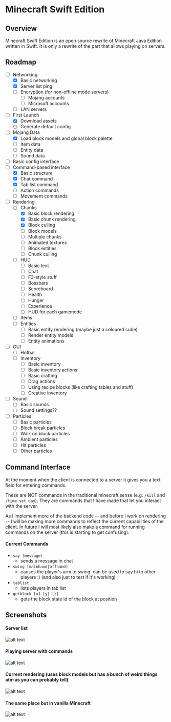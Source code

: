 # Minecraft Swift Edition

## Overview

Minecraft Swift Edition is an open source rewrite of Minecraft Java Edition written in Swift. It is only a rewrite of the part that allows playing on servers.

## Roadmap

- [ ] Networking
  - [x] Basic networking
  - [x] Server list ping
  - [ ] Encryption (for non-offline mode servers)
    - [ ] Mojang accounts
    - [ ] Microsoft accounts
  - [ ] LAN servers
- [ ] First Launch
  - [x] Download assets
  - [ ] Generate default config
- [ ] Mojang Data
  - [x] Load block models and global block palette
  - [ ] Item data
  - [ ] Entity data
  - [ ] Sound data
- [ ] Basic config interface
- [ ] Command-based interface
  - [x] Basic structure
  - [x] Chat command
  - [x] Tab list command
  - [ ] Action commands
  - [ ] Movement commands
- [ ] Rendering
  - [ ] Chunks
    - [x] Basic block rendering
    - [x] Basic chunk rendering
    - [x] Block culling
    - [ ] Block models
    - [ ] Multiple chunks
    - [ ] Animated textures
    - [ ] Block entities
    - [ ] Chunk culling
  - [ ] HUD
    - [ ] Basic text
    - [ ] Chat
    - [ ] F3-style stuff
    - [ ] Bossbars
    - [ ] Scoreboard
    - [ ] Health
    - [ ] Hunger
    - [ ] Experience
    - [ ] HUD for each gamemode
  - [ ] Items
  - [ ] Entities
    - [ ] Basic entity rendering (maybe just a coloured cube)
    - [ ] Render entity models
    - [ ] Entity animations
- [ ] GUI
  - [ ] Hotbar
  - [ ] Inventory
    - [ ] Basic inventory
    - [ ] Basic inventory actions
    - [ ] Basic crafting
    - [ ] Drag actions
    - [ ] Using recipe blocks (like crafting tables and stuff)
    - [ ] Creative inventory
- [ ] Sound
  - [ ] Basic sounds
  - [ ] Sound settings??
- [ ] Particles
  - [ ] Basic particles
  - [ ] Block break particles
  - [ ] Walk on block particles
  - [ ] Ambient particles
  - [ ] Hit particles
  - [ ] Other particles

## Command Interface

At the moment when the client is connected to a server it gives you a text field for entering commands.

These are NOT commands in the traditional minecraft sense (e.g. ```/kill``` and ```/time set day```). They are commands that I have made that let you interact with the server.

As I implement more of the backend code -- and before I work on rendering -- I will be making more commands to reflect the current capabilities of the client. In future I will most likely also make a command for running commands on the server (this is starting to get confusing).

#### Current Commands

- ```say [message]```
  - sends a message in chat
- ```swing [mainhand|offhand]```
  - causes the player's arm to swing. can be used to say hi to other players :) (and also just to test if it's working)
- ```tablist```
  - lists players in tab list
- ```getblock [x] [y] [z]```
  - gets the block state id of the block at position

## Screenshots

#### Server list

![alt text](https://github.com/stackotter/minecraft-swift-edition/blob/main/screenshots/hypixel.png?raw=true)

#### Playing server with commands

![alt text](https://github.com/stackotter/minecraft-swift-edition/blob/main/screenshots/play-screen.png?raw=true)

#### Current rendering (uses block models but has a bunch of weird things atm as you can probably tell)

![alt text](https://github.com/stackotter/minecraft-swift-edition/blob/main/screenshots/rendering/first-block-model-rendering.png?raw=true)

#### The same place but in vanilla Minecraft

![alt text](https://github.com/stackotter/minecraft-swift-edition/blob/main/screenshots/rendering/first-block-model-vanilla.png?raw=true)